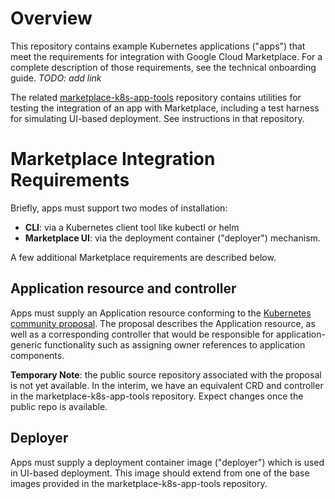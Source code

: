# Overview

This repository contains example Kubernetes applications ("apps") that meet the
requirements for integration with Google Cloud Marketplace. For a complete
description of those requirements, see the technical onboarding guide.
*TODO: add link*

The related [marketplace-k8s-app-tools](https://github.com/GoogleCloudPlatform/marketplace-k8s-app-tools)
repository contains utilities for testing the integration of an app with
Marketplace, including a test harness for simulating UI-based deployment.
See instructions in that repository.

# Marketplace Integration Requirements

Briefly, apps must support two modes of installation:
- **CLI**: via a Kubernetes client tool like kubectl or helm
- **Marketplace UI**: via the deployment container ("deployer") mechanism.
  
A few additional Marketplace requirements are described below.

## Application resource and controller

Apps must supply an Application resource conforming to the
[Kubernetes community proposal](https://github.com/kubernetes/community/pull/1629).
The proposal describes the Application resource, as well as a corresponding
controller that would be responsible for application-generic functionality such
as assigning owner references to application components.

**Temporary Note**: the public source repository associated with the proposal is
not yet available. In the interim, we have an equivalent CRD and controller in
the marketplace-k8s-app-tools repository. Expect changes once the public repo is
available.

## Deployer

Apps must supply a deployment container image ("deployer") which is used in
UI-based deployment. This image should extend from one of the base images
provided in the marketplace-k8s-app-tools repository.
